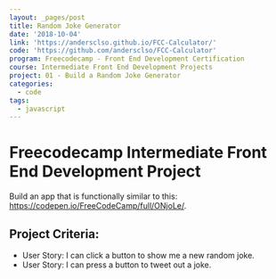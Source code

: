 ```yaml
---
layout: _pages/post
title: Random Joke Generator
date: '2018-10-04'
link: 'https://andersclso.github.io/FCC-Calculator/'
code: 'https://github.com/andersclso/FCC-Calculator'
program: Freecodecamp - Front End Development Certification
course: Intermediate Front End Development Projects
project: 01 - Build a Random Joke Generator
categories:
  - code
tags:
  - javascript
---
```

# Freecodecamp Intermediate Front End Development Project
Build an app that is functionally similar to this: https://codepen.io/FreeCodeCamp/full/ONjoLe/.

## Project Criteria:
* User Story: I can click a button to show me a new random joke.
* User Story: I can press a button to tweet out a joke.

